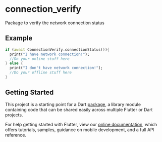 # connection_verify

Package to verify the network connection status

## Example

```dart 
if (await ConnectionVerify.connectionStatus()){
  print("I have network connection!");
  //Do your online stuff here
} else {
  print("I don't have network connection!");
  //Do your offline stuff here
}
```

## Getting Started

This project is a starting point for a Dart
[package](https://flutter.dev/developing-packages/),
a library module containing code that can be shared easily across
multiple Flutter or Dart projects.

For help getting started with Flutter, view our 
[online documentation](https://flutter.dev/docs), which offers tutorials, 
samples, guidance on mobile development, and a full API reference.
